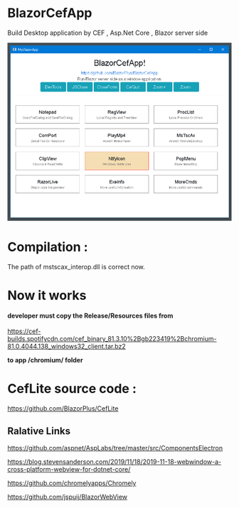# BlazorCefApp

Build Desktop application by CEF , Asp.Net Core , Blazor server side

![Screenshot](https://github.com/BlazorPlus/BlazorCefApp/raw/master/demoscreenshots/demo-index.png)


# Compilation : 

The path of mstscax_interop.dll is correct now.


# Now it works

#### developer must copy the Release/Resources files from

https://cef-builds.spotifycdn.com/cef_binary_81.3.10%2Bgb223419%2Bchromium-81.0.4044.138_windows32_client.tar.bz2

**to app /chromium/ folder**


# CefLite source code : 

https://github.com/BlazorPlus/CefLite



## Ralative Links

https://github.com/aspnet/AspLabs/tree/master/src/ComponentsElectron

https://blog.stevensanderson.com/2019/11/18/2019-11-18-webwindow-a-cross-platform-webview-for-dotnet-core/

https://github.com/chromelyapps/Chromely

https://github.com/jspuij/BlazorWebView


